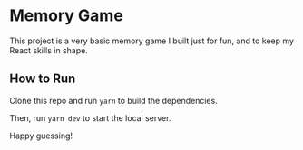 # Memory Game

This project is a very basic memory game I built just for fun, and to keep my React skills in shape.

## How to Run

Clone this repo and run 
`yarn` to build the dependencies.

Then, run
`yarn dev` to start the local server.

Happy guessing!